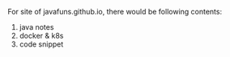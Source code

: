 For site of javafuns.github.io, there would be following contents:  
1. java notes  
2. docker & k8s
3. code snippet



